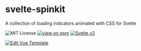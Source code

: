 # svelte-spinkit

A collection of loading indicators animated with CSS for Svelte

![MIT License](https://badgen.net/badge/license/MIT/blue "MIT License")
[![view on npm](http://img.shields.io/npm/v/svelte-spinkit.svg?colorB=red)](https://www.npmjs.com/package/svelte-spinkit)
 [![Svelte v3](https://img.shields.io/badge/svelte-v3-blueviolet.svg)](https://svelte.dev)


[![Edit Vue Template](https://codesandbox.io/static/img/play-codesandbox.svg)](https://codesandbox.io/s/svelte-spinkit-tdqiu)


